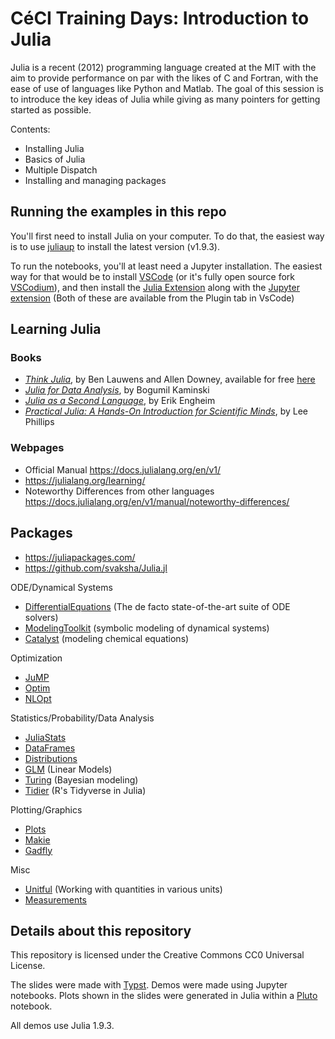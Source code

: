 # CéCI Training Days: Introduction to Julia

Julia is a recent (2012) programming language created at the MIT with the aim to provide performance on par with the likes of C and Fortran, with the ease of use of languages like Python and Matlab. The goal of this session is to introduce the key ideas of Julia while giving as many pointers for getting started as possible.

Contents:

- Installing Julia
- Basics of Julia
- Multiple Dispatch
- Installing and managing packages


## Running the examples in this repo

You'll first need to install Julia on your computer. To do that, the easiest way is to use [juliaup](https://github.com/JuliaLang/juliaup) to install the latest version (v1.9.3).

To run the notebooks, you'll at least need a Jupyter installation. The easiest way for that would be to install [VSCode](https://code.visualstudio.com/) (or it's fully open source fork [VSCodium](https://vscodium.com/)), and then install the [Julia Extension](https://www.julia-vscode.org/docs/dev/gettingstarted/) along with the [Jupyter extension](https://github.com/microsoft/vscode-jupyter) (Both of these are available from the Plugin tab in VsCode)

## Learning Julia

### Books

- [*Think Julia*](http://www.jdoqocy.com/click-9038105-11290546?url=http%3A%2F%2Fshop.oreilly.com%2Fproduct%2F0636920215707.do%3Fcmp%3Daf-strata-books-video-product_cj_0636920215707_%25zp&cjsku=0636920215707), by Ben Lauwens and Allen Downey, available for free [here](https://benlauwens.github.io/ThinkJulia.jl/latest/book#_copyright)
- [*Julia for Data Analysis*](https://www.manning.com/books/julia-for-data-analysis), by Bogumil Kaminski
- [*Julia as a Second Language*](https://www.manning.com/books/julia-as-a-second-language), by Erik Engheim
- [*Practical Julia: A Hands-On Introduction for Scientific Minds*](https://nostarch.com/practical-julia), by Lee Phillips

### Webpages

- Official Manual https://docs.julialang.org/en/v1/
- https://julialang.org/learning/
- Noteworthy Differences from other languages https://docs.julialang.org/en/v1/manual/noteworthy-differences/

## Packages

- https://juliapackages.com/
- https://github.com/svaksha/Julia.jl

ODE/Dynamical Systems
- [DifferentialEquations](https://docs.sciml.ai/DiffEqDocs/stable/) (The de facto state-of-the-art suite of ODE solvers)
- [ModelingToolkit](https://docs.sciml.ai/ModelingToolkit/stable/) (symbolic modeling of dynamical systems)
- [Catalyst](https://docs.sciml.ai/Catalyst/stable/) (modeling chemical equations)

Optimization
- [JuMP](https://jump.dev/)
- [Optim](https://julianlsolvers.github.io/Optim.jl/)
- [NLOpt](https://github.com/JuliaOpt/NLopt.jl)

Statistics/Probability/Data Analysis
- [JuliaStats](https://juliastats.org/)
- [DataFrames](https://github.com/JuliaData/DataFrames.jl)
- [Distributions](https://juliastats.org/Distributions.jl/stable/)
- [GLM](https://github.com/JuliaStats/GLM.jl) (Linear Models)
- [Turing](https://turinglang.org/dev/) (Bayesian modeling)
- [Tidier](https://tidierorg.github.io/Tidier.jl/stable/) (R's Tidyverse in Julia)

Plotting/Graphics
- [Plots](https://docs.juliaplots.org/latest/)
- [Makie](https://docs.makie.org/stable/)
- [Gadfly](http://gadflyjl.org/stable/)

Misc
- [Unitful](https://painterqubits.github.io/Unitful.jl/stable/) (Working with quantities in various units)
- [Measurements](https://juliaphysics.github.io/Measurements.jl/stable/)

## Details about this repository

This repository is licensed under the Creative Commons CC0 Universal License.

The slides were made with [Typst](https://typst.app/). Demos were made using Jupyter notebooks. Plots shown in the slides were generated in Julia within a [Pluto](https://plutojl.org/) notebook.

All demos use Julia 1.9.3.